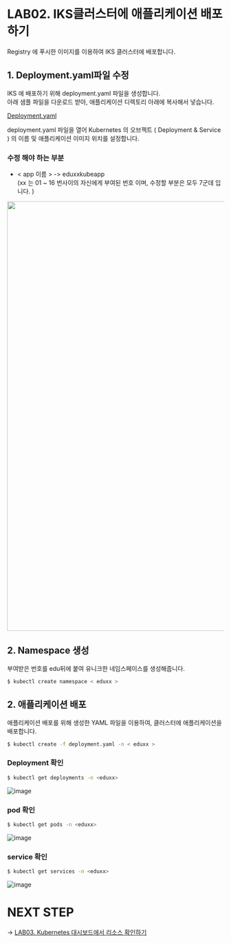 # LAB02. IKS클러스터에 애플리케이션 배포하기
Registry 에 푸시한 이미지를 이용하여 IKS 클러스터에 배포합니다. 

## 1. Deployment.yaml파일 수정

IKS 에 배포하기 위해 deployment.yaml 파일을 생성합니다.    
아래 샘플 파일을 다운로드 받아,  애플리케이션 디렉토리 아래에 복사해서 넣습니다.   

[Deployment.yaml](https://ibm.box.com/s/wzidb58pocvjtqw5emx84b7znghsgkza)

deployment.yaml 파일을 열어 Kubernetes 의 오브젝트 ( Deployment & Service ) 의 이름 및 애플리케이션 이미지 위치를 설정합니다.   

### 수정 해야 하는 부분
- < app 이름 >  -> eduxxkubeapp          
(xx 는 01 ~ 16 번사이의 자신에게 부여된 번호 이며, 수정할 부분은 모두 7군데 입니다. )  

<img src="https://user-images.githubusercontent.com/15958325/97773682-3351ad80-1b95-11eb-8e5f-65fdebcd8b78.PNG" width="1000px">  

## 2. Namespace 생성
부여받은 번호를 edu뒤에 붙여 유니크한 네임스페이스를 생성해줍니다.  
~~~sh
$ kubectl create namespace < eduxx >
~~~

## 2. 애플리케이션 배포
애플리케이션 배포를 위해 생성한 YAML 파일을 이용하여,  클러스터에 애플리케이션을 배포합니다.   

~~~sh
$ kubectl create -f deployment.yaml -n < eduxx >
~~~

### Deployment 확인
~~~sh
$ kubectl get deployments -n <eduxx>
~~~
![image](https://user-images.githubusercontent.com/15958325/94143637-14337200-feab-11ea-9a1b-f388eb46bb68.png)
  

### pod 확인
~~~sh
$ kubectl get pods -n <eduxx>
~~~
![image](https://user-images.githubusercontent.com/15958325/94143667-1eee0700-feab-11ea-89e5-e531d315b558.png)
   


### service 확인
~~~sh
$ kubectl get services -n <eduxx>
~~~
![image](https://user-images.githubusercontent.com/15958325/94143717-2dd4b980-feab-11ea-991c-5e1c2d5f8217.png)
   


# NEXT STEP
-> [LAB03. Kubernetes 대시보드에서 리소스 확인하기](https://github.com/GRuuuuu/Container-Platform-Hands-on-Lab/blob/master/LAB03-dashboard.md)  

